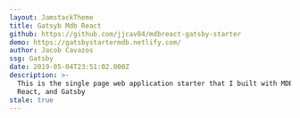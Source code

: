 ```yaml
---
layout: JamstackTheme
title: Gatsyb Mdb React
github: https://github.com/jjcav84/mdbreact-gatsby-starter
demo: https://gatsbystartermdb.netlify.com/
author: Jacob Cavazos
ssg: Gatsby
date: 2019-05-04T23:51:02.000Z
description: >-
  This is the single page web application starter that I built with MDBootstrap,
  React, and Gatsby
stale: true
---
```

